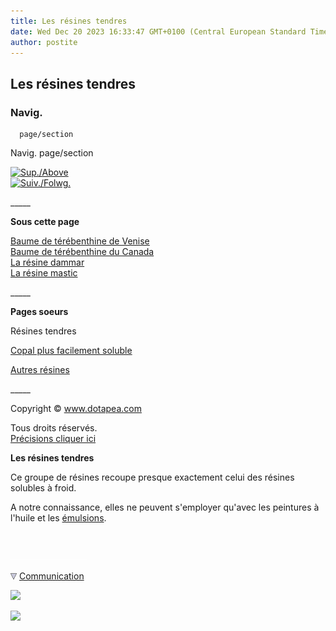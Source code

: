 ```yaml
---
title: Les résines tendres
date: Wed Dec 20 2023 16:33:47 GMT+0100 (Central European Standard Time)
author: postite
---
```


## Les résines tendres
### Navig.
      page/section
 Navig. page/section

[![Sup./Above](_derived/up_cmp_themenoir010_up.gif)](gommesetresines.html)  
[![Suiv./Folwg.](_derived/next_cmp_themenoir010_next.gif)](resinessolach.html)

\_\_\_\_\_

**Sous cette page**

[Baume de térébenthine de Venise](venise.html)  
[Baume de térébenthine du Canada](canada.html)  
[La résine dammar](resinedammar.html)  
[La résine mastic](resinemastic.html)

\_\_\_\_\_

**Pages soeurs**

Résines tendres  

[Copal plus facilement soluble](resinesdemidures.html)  

[Autres résines](autresresines.html)

\_\_\_\_\_

Copyright © www.dotapea.com

Tous droits réservés.  
[Précisions cliquer ici](droitscopie.html)

**Les résines tendres**  

Ce groupe de résines recoupe presque exactement celui des résines solubles à froid.

A notre connaissance, elles ne peuvent s'employer qu'avec les peintures à l'huile et les [émulsions](liantsemulsions.html).



 

 ![](images/transparent122x1.gif)

![](images/flechebas.gif) [Communication](http://www.artrealite.com/annonceurs.htm) 

[![](https://cbonvin.fr/sites/regie.artrealite.com/visuels/campagne1.png)](index-2.html#20131014)

![](https://cbonvin.fr/sites/regie.artrealite.com/visuels/campagne2.png)